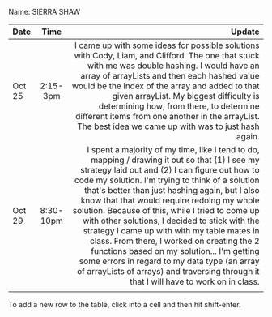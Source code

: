 Name: SIERRA SHAW

| Date   |   Time    |                                                                                                                                                                                                                                                                                                                                                                                                                                                                                                                                                                                                                                                                                          Update |
|:-------|:---------:|------------------------------------------------------------------------------------------------------------------------------------------------------------------------------------------------------------------------------------------------------------------------------------------------------------------------------------------------------------------------------------------------------------------------------------------------------------------------------------------------------------------------------------------------------------------------------------------------------------------------------------------------------------------------------------------------:|
| Oct 25 | 2:15-3pm  |                                                                                                                                                                                                                                                    I came up with some ideas for possible solutions with Cody, Liam, and Clifford. The one that stuck with me was double hashing. I would have an array of arrayLists and then each hashed value would be the index of the array and added to that given arrayList. My biggest difficulty is determining how, from there, to determine different items from one another in the arrayList. The best idea we came up with was to just hash again. |
| Oct 29 | 8:30-10pm | I spent a majority of my time, like I tend to do, mapping / drawing it out so that (1) I see my strategy laid out and (2) I can figure out how to code my solution. I'm trying to think of a solution that's better than just hashing again, but I also know that that would require redoing my whole solution. Because of this, while I tried to come up with other solutions, I decided to stick with the strategy I came up with with my table mates in class. From there, I worked on creating the 2 functions based on my solution... I'm getting some errors in regard to my data type (an array of arrayLists of arrays) and traversing through it that I will have to work on in class. |
|        |           |                                                                                                                                                                                                                                                                                                                                                                                                                                                                                                                                                                                                                                                                                                 |


To add a new row to the table, click into a cell and then hit shift-enter.